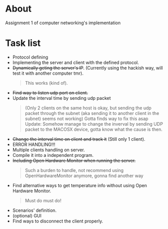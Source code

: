 


# About

Assignment 1 of computer networking's implementation

# Task list
- Protocol defining
- Implementing the server and client with the defined protocol.
- ~~Dynamically geting the server's IP~~. (Currently using the hackish way, will test it with another computer tmr).
    > This works (kind of).
- ~~Find way to listen udp port on client.~~
- Update the interval time by sending udp packet        
    >(Only 2 clients on the same host is okay, but sending the udp packet through the subnet (aka sending it to another client in the subnet) seems not working)
    > Gotta finds way to fix this asap
    > Update: Somehow manage to change the inverval by sending UDP packet to the MACOSX device, gotta know what the cause is then.
- ~~Change the interval time on client and track it~~ (Still only 1 client).
- ERROR HANDLING!!!
- Multiple clients handling on server.
- Compile it into a independent program.
- ~~Including Open Hardware Monitor when running the server.~~
    > Such a burden to handle, not recommend using OpenHardwareMonitor anymore, gonna find another way
- Find alternative ways to get temperature info without using Open Hardware Monitor.
    > Must do must do!
- Scenarios' definition.
- (optional) GUI
- Find ways to disconnect the client properly.
